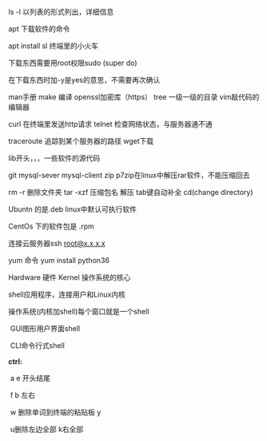 ls -l 以列表的形式列出，详细信息

apt 下载软件的命令

apt install sl   终端里的小火车

下载东西需要用root权限sudo  (super do)

在下载东西时加-y是yes的意思，不需要再次确认

man手册 make 编译 openssl加密库（https） tree 一级一级的目录  vim敲代码的编辑器

curl 在终端里发送http请求 	telnet	检查网络状态，与服务器通不通 

traceroute 追踪到某个服务器的路径  wget下载

lib开头，，，一些软件的源代码

git  mysql-sever  mysql-client   zip   p7zip在linux中解压rar软件，不能压缩回去

rm -r  删除文件夹    tar -xzf 压缩包名   解压    tab键自动补全   cd(change directory)

Ubuntn  的是.deb  linux中默认可执行软件



CentOs  下的软件包是  .rpm

连接云服务器ssh root@x.x.x.x

yum  命令  yum install python36







Hardware   硬件   Kernel 操作系统的核心

shell应用程序，连接用户和Linux内核

操作系统(内核加shell)每个窗口就是一个shell

​	GUI图形用户界面shell

​	CLI命令行式shell

**ctrl:**

​	a  e 开头结尾

​	f  b  左右

​	w 删除单词到终端的粘贴板  y

​	u删除左边全部   k右全部

